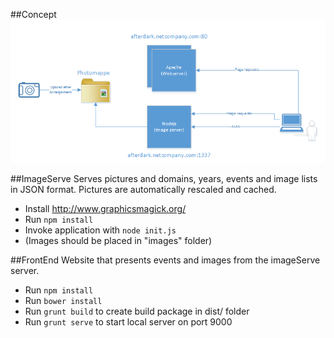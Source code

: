 ##Concept
![Concept diagram](concept.png)

##ImageServe
Serves pictures and domains, years, events and image lists in JSON format. Pictures are automatically rescaled and cached.

* Install http://www.graphicsmagick.org/
* Run `npm install`
* Invoke application with `node init.js`
* (Images should be placed in "images" folder)

##FrontEnd
Website that presents events and images from the imageServe server.
* Run `npm install`
* Run `bower install`
* Run `grunt build` to create build package in dist/ folder
* Run `grunt serve` to start local server on port 9000